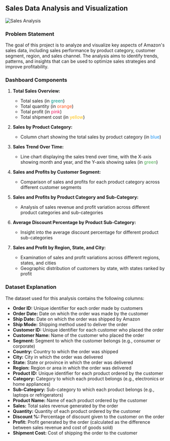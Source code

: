 
## Sales Data Analysis and Visualization

![Sales Analysis](images/sales-analysis.png)

### Problem Statement
The goal of this project is to analyze and visualize key aspects of Amazon's sales data, including sales performance by product category, customer segment, region, and sales channel. The analysis aims to identify trends, patterns, and insights that can be used to optimize sales strategies and improve profitability.

### Dashboard Components

1. **Total Sales Overview:**
   - Total sales (in <span style="color: #009688;">green</span>)
   - Total quantity (in <span style="color: #FF5722;">orange</span>)
   - Total profit (in <span style="color: #E91E63;">pink</span>)
   - Total shipment cost (in <span style="color: #FFC107;">yellow</span>)

2. **Sales by Product Category:**
   - Column chart showing the total sales by product category (in <span style="color: #2196F3;">blue</span>)

3. **Sales Trend Over Time:**
   - Line chart displaying the sales trend over time, with the X-axis showing month and year, and the Y-axis showing sales (in <span style="color: #4CAF50;">green</span>)

4. **Sales and Profits by Customer Segment:**
   - Comparison of sales and profits for each product category across different customer segments

5. **Sales and Profits by Product Category and Sub-Category:**
   - Analysis of sales revenue and profit variation across different product categories and sub-categories

6. **Average Discount Percentage by Product Sub-Category:**
   - Insight into the average discount percentage for different product sub-categories

7. **Sales and Profit by Region, State, and City:**
   - Examination of sales and profit variations across different regions, states, and cities
   - Geographic distribution of customers by state, with states ranked by profit

### Dataset Explanation

The dataset used for this analysis contains the following columns:

- **Order ID:** Unique identifier for each order made by customers
- **Order Date:** Date on which the order was made by the customer
- **Ship Date:** Date on which the order was shipped by Amazon
- **Ship Mode:** Shipping method used to deliver the order
- **Customer ID:** Unique identifier for each customer who placed the order
- **Customer Name:** Name of the customer who placed the order
- **Segment:** Segment to which the customer belongs (e.g., consumer or corporate)
- **Country:** Country to which the order was shipped
- **City:** City in which the order was delivered
- **State:** State or province in which the order was delivered
- **Region:** Region or area in which the order was delivered
- **Product ID:** Unique identifier for each product ordered by the customer
- **Category:** Category to which each product belongs (e.g., electronics or home appliances)
- **Sub-Category:** Sub-category to which each product belongs (e.g., laptops or refrigerators)
- **Product Name:** Name of each product ordered by the customer
- **Sales:** Total sales revenue generated by the order
- **Quantity:** Quantity of each product ordered by the customer
- **Discount %:** Percentage of discount given to the customer on the order
- **Profit:** Profit generated by the order (calculated as the difference between sales revenue and cost of goods sold)
- **Shipment Cost:** Cost of shipping the order to the customer


